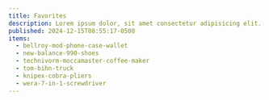 ```yaml
---
title: Favorites
description: Lorem ipsum dolor, sit amet consectetur adipisicing elit. Quo ipsum accusamus reprehenderit.
published: 2024-12-15T08:55:17-0500
items:
  - bellroy-mod-phone-case-wallet
  - new-balance-990-shoes
  - technivorm-moccamaster-coffee-maker
  - tom-bihn-truck
  - knipex-cobra-pliers
  - wera-7-in-1-screwdriver
---
```


